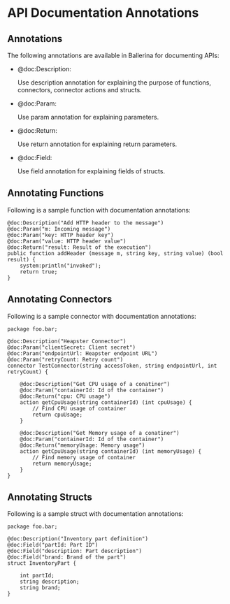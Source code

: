 # API Documentation Annotations

## Annotations

The following annotations are available in Ballerina for documenting APIs:

- @doc:Description: 

    Use description annotation for explaining the purpose of functions, connectors, connector actions and structs.
       
- @doc:Param:

    Use param annotation for explaining parameters.
    
- @doc:Return:

    Use return annotation for explaining return parameters.

- @doc:Field:

    Use field annotation for explaining fields of structs.
     
## Annotating Functions

Following is a sample function with documentation annotations:

````
@doc:Description("Add HTTP header to the message")
@doc:Param("m: Incoming message")
@doc:Param("key: HTTP header key")
@doc:Param("value: HTTP header value")
@doc:Return("result: Result of the execution")
public function addHeader (message m, string key, string value) (bool result) {
    system:println("invoked");
    return true;
}
````

## Annotating Connectors

Following is a sample connector with documentation annotations:

````
package foo.bar;

@doc:Description("Heapster Connector")
@doc:Param("clientSecret: Client secret")
@doc:Param("endpointUrl: Heapster endpoint URL")
@doc:Param("retryCount: Retry count")
connector TestConnector(string accessToken, string endpointUrl, int retryCount) {
    
    @doc:Description("Get CPU usage of a conatiner")
    @doc:Param("containerId: Id of the container")
    @doc:Return("cpu: CPU usage")
    action getCpuUsage(string containerId) (int cpuUsage) {
        // Find CPU usage of container
        return cpuUsage;
    }

    @doc:Description("Get Memory usage of a conatiner")
    @doc:Param("containerId: Id of the container")
    @doc:Return("memoryUsage: Memory usage")
    action getCpuUsage(string containerId) (int memoryUsage) {
        // Find memory usage of container
        return memoryUsage;
    }
}
````

## Annotating Structs

Following is a sample struct with documentation annotations:

````
package foo.bar;

@doc:Description("Inventory part definition")
@doc:Field("partId: Part ID")
@doc:Field("description: Part description")
@doc:Field("brand: Brand of the part")
struct InventoryPart {
    
    int partId;
    string description;
    string brand;
}
````